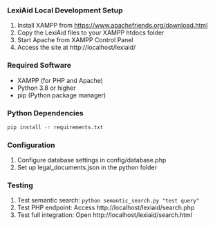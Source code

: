 ### LexiAid Local Development Setup

1. Install XAMPP from https://www.apachefriends.org/download.html
2. Copy the LexiAid files to your XAMPP htdocs folder
3. Start Apache from XAMPP Control Panel
4. Access the site at http://localhost/lexiaid/

### Required Software
- XAMPP (for PHP and Apache)
- Python 3.8 or higher
- pip (Python package manager)

### Python Dependencies
```bash
pip install -r requirements.txt
```

### Configuration
1. Configure database settings in config/database.php
2. Set up legal_documents.json in the python folder

### Testing
1. Test semantic search: `python semantic_search.py "test query"`
2. Test PHP endpoint: Access http://localhost/lexiaid/search.php
3. Test full integration: Open http://localhost/lexiaid/search.html
